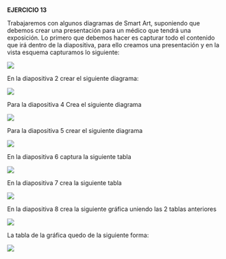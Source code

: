 **EJERCICIO 13**

Trabajaremos con algunos diagramas de Smart Art, suponiendo que debemos crear una presentación para un médico que tendrá una exposición. Lo primero que debemos hacer es capturar todo el contenido que irá dentro de la diapositiva, para ello creamos una presentación y en la vista esquema capturamos lo siguiente:  

![](https://instructorricardop.files.wordpress.com/2016/01/011416_1704_practica8sm1.png?w=529)  

En la diapositiva 2 crear el siguiente diagrama:  

![](https://instructorricardop.files.wordpress.com/2016/01/011416_1704_practica8sm2.png?w=529)  


Para la diapositiva 4 Crea el siguiente diagrama  

![](https://instructorricardop.files.wordpress.com/2016/01/011416_1704_practica8sm3.png?w=529)  

Para la diapositiva 5 crear el siguiente diagrama  

![](https://instructorricardop.files.wordpress.com/2016/01/011416_1704_practica8sm4.png?w=529)  

En la diapositiva 6 captura la siguiente tabla  

![](https://instructorricardop.files.wordpress.com/2016/01/011416_1704_practica8sm5.png?w=529)  

En la diapositiva 7 crea la siguiente tabla  

![](https://instructorricardop.files.wordpress.com/2016/01/011416_1704_practica8sm6.png?w=529)  

En la diapositiva 8 crea la siguiente gráfica uniendo las 2 tablas anteriores  

![](https://instructorricardop.files.wordpress.com/2016/01/011416_1704_practica8sm7.png?w=529)  

La tabla de la gráfica quedo de la siguiente forma:  

![](https://instructorricardop.files.wordpress.com/2016/01/011416_1704_practica8sm8.png?w=529)


<!--stackedit_data:
eyJoaXN0b3J5IjpbLTEwNDIxNzU0OTldfQ==
-->